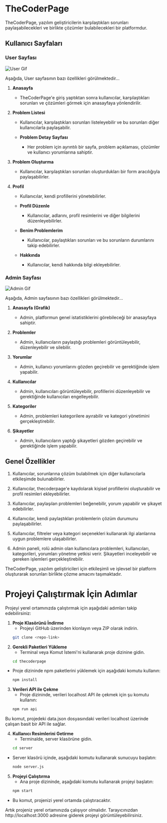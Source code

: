 # TheCoderPage

TheCoderPage, yazılım geliştiricilerin karşılaştıkları sorunları paylaşabilecekleri ve birlikte çözümler bulabilecekleri bir platformdur.

## Kullanıcı Sayfaları

### User Sayfası

![User Gif](https://github.com/TheSoftwareTeam/thecoderpage/blob/master/gif/User.gif)

Aşağıda, User sayfasının bazı özellikleri görülmektedir...

1. **Anasayfa**
    - TheCoderPage'e giriş yaptıktan sonra kullanıcılar, karşılaştıkları sorunları ve çözümleri görmek için anasayfaya yönlendirilir.

2. **Problem Listesi**
    - Kullanıcılar, karşılaştıkları sorunları listeleyebilir ve bu sorunları diğer kullanıcılarla paylaşabilir.

    - **Problem Detay Sayfası**
        - Her problem için ayrıntılı bir sayfa, problem açıklaması, çözümler ve kullanıcı yorumlarına sahiptir.

3. **Problem Oluşturma**
    - Kullanıcılar, karşılaştıkları sorunları oluşturdukları bir form aracılığıyla paylaşabilirler.

4. **Profil**
    - Kullanıcılar, kendi profillerini yönetebilirler.

    - **Profil Düzenle**
        - Kullanıcılar, adlarını, profil resimlerini ve diğer bilgilerini düzenleyebilirler.

    - **Benim Problemlerim**
        - Kullanıcılar, paylaştıkları sorunları ve bu sorunların durumlarını takip edebilirler.

    - **Hakkında**
        - Kullanıcılar, kendi hakkında bilgi ekleyebilirler.

### Admin Sayfası

![Admin Gif](https://github.com/TheSoftwareTeam/thecoderpage/blob/master/gif/Admin.gif)

Aşağıda, Admin sayfasının bazı özellikleri görülmektedir...


1. **Anasayfa (Grafik)**
    - Admin, platformun genel istatistiklerini görebileceği bir anasayfaya sahiptir.

2. **Problemler**
    - Admin, kullanıcıların paylaştığı problemleri görüntüleyebilir, düzenleyebilir ve silebilir.

3. **Yorumlar**
    - Admin, kullanıcı yorumlarını gözden geçirebilir ve gerektiğinde işlem yapabilir.

4. **Kullanıcılar**
    - Admin, kullanıcıları görüntüleyebilir, profillerini düzenleyebilir ve gerektiğinde kullanıcıları engelleyebilir.

5. **Kategoriler**
    - Admin, problemleri kategorilere ayırabilir ve kategori yönetimini gerçekleştirebilir.

6. **Şikayetler**
    - Admin, kullanıcıların yaptığı şikayetleri gözden geçirebilir ve gerektiğinde işlem yapabilir.

## Genel Özellikler

1. Kullanıcılar, sorunlarına çözüm bulabilmek için diğer kullanıcılarla etkileşimde bulunabilirler.

2. Kullanıcılar, thecoderpage'e kaydolarak kişisel profillerini oluşturabilir ve profil resimleri ekleyebilirler.

3. Kullanıcılar, paylaşılan problemleri beğenebilir, yorum yapabilir ve şikayet edebilirler.

4. Kullanıcılar, kendi paylaştıkları problemlerin çözüm durumunu paylaşabilirler.

5. Kullanıcılar, filtreler veya kategori seçenekleri kullanarak ilgi alanlarına uygun problemlere ulaşabilirler.

6. Admin paneli, rolü admin olan kullanıcılara problemleri, kullanıcıları, kategorileri, yorumları yönetme yetkisi verir. Şikayetleri inceleyebilir ve gereken işlemleri gerçekleştirebilir.

TheCoderPage, yazılım geliştiricileri için etkileşimli ve işlevsel bir platform oluşturarak sorunları birlikte çözme amacını taşımaktadır.

# Projeyi Çalıştırmak İçin Adımlar

Projeyi yerel ortamınızda çalıştırmak için aşağıdaki adımları takip edebilirsiniz:

1. **Proje Klasörünü İndirme**
   - Projeyi GitHub üzerinden klonlayın veya ZIP olarak indirin.
   ```bash
   git clone <repo-link>
   
2. **Gerekli Paketleri Yükleme**
   - Terminal veya Komut İstemi'ni kullanarak proje dizinine gidin.
   ```bash
   cd thecoderpage
   
- Proje dizininde npm paketlerini yüklemek için aşağıdaki komutu kullanın:
   ```bash
   npm install
   
3. **Verileri API ile Çekme**
   - Proje dizininde, verileri localhost API ile çekmek için şu komutu kullanın:
   ```bash
   npm run api
Bu komut, projedeki data.json dosyasındaki verileri localhost üzerinde çalışan basit bir API ile sağlar.

4. **Kullanıcı Resimlerini Getirme**
   - Terminalde, server klasörüne gidin.
   ```bash
   cd server
- Server klasörü içinde, aşağıdaki komutu kullanarak sunucuyu başlatın:
   ```bash
   node server.js
   
5. **Projeyi Çalıştırma**
   - Ana proje dizininde, aşağıdaki komutu kullanarak projeyi başlatın:
   ```bash
   npm start
- Bu komut, projenizi yerel ortamda çalıştıracaktır.

Artık projeniz yerel ortamınızda çalışıyor olmalıdır. Tarayıcınızdan http://localhost:3000 adresine giderek projeyi görüntüleyebilirsiniz.
  

